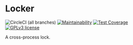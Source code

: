 # Locker
![CircleCI (all branches)](https://img.shields.io/circleci/project/github/fmizzell/datastore.svg)
[![Maintainability](https://api.codeclimate.com/v1/badges/c04818119efc862221cd/maintainability)](https://codeclimate.com/github/fmizzell/locker/maintainability)
[![Test Coverage](https://api.codeclimate.com/v1/badges/c04818119efc862221cd/test_coverage)](https://codeclimate.com/github/fmizzell/locker/test_coverage)
[![GPLv3 license](https://img.shields.io/badge/License-GPLv3-blue.svg)](https://www.gnu.org/licenses/gpl-3.0.en.html)

A cross-process lock.
